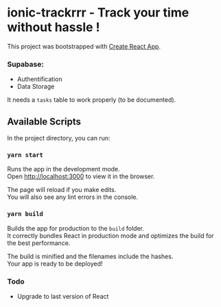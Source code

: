# ionic-trackrrr - Track your time without hassle !

This project was bootstrapped with [Create React App](https://github.com/facebook/create-react-app).

### Supabase:

- Authentification
- Data Storage

It needs a `tasks` table to work properly (to be documented).

## Available Scripts

In the project directory, you can run:

### `yarn start`

Runs the app in the development mode.\
Open [http://localhost:3000](http://localhost:3000) to view it in the browser.

The page will reload if you make edits.\
You will also see any lint errors in the console.

### `yarn build`

Builds the app for production to the `build` folder.\
It correctly bundles React in production mode and optimizes the build for the best performance.

The build is minified and the filenames include the hashes.\
Your app is ready to be deployed!

### Todo

- Upgrade to last version of React
